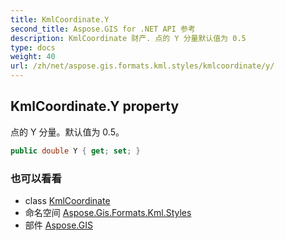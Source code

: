 ```yaml
---
title: KmlCoordinate.Y
second_title: Aspose.GIS for .NET API 参考
description: KmlCoordinate 财产. 点的 Y 分量默认值为 0.5
type: docs
weight: 40
url: /zh/net/aspose.gis.formats.kml.styles/kmlcoordinate/y/
---
```

## KmlCoordinate.Y property

点的 Y 分量。默认值为 0.5。

```csharp
public double Y { get; set; }
```

### 也可以看看

* class [KmlCoordinate](../)
* 命名空间 [Aspose.Gis.Formats.Kml.Styles](../../kmlcoordinate/)
* 部件 [Aspose.GIS](../../../)


